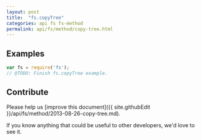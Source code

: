 ```yaml
---
layout: post
title:  "fs.copyTree"
categories: api fs fs-method
permalink: api/fs/method/copy-tree.html
---
```


## Examples

```javascript
var fs = require('fs');
// @TODO: Finish fs.copyTree example.
```

## Contribute

Please help us [improve this document]({{ site.githubEdit }}/api/fs/method/2013-08-26-copy-tree.md).

If you know anything that could be useful to other developers, we'd love to see it.


